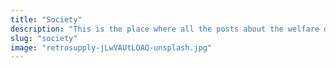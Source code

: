 ```yaml
---
title: "Society"
description: "This is the place where all the posts about the welfare of society find themselves"
slug: "society"
image: "retrosupply-jLwVAUtLOAQ-unsplash.jpg"
---
```

